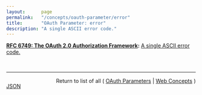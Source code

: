 ```yaml
---
layout:      page
permalink:   "/concepts/oauth-parameter/error"
title:       "OAuth Parameter: error"
description: "A single ASCII error code."
---
```


**[RFC 6749: The OAuth 2.0 Authorization Framework](/specs/IETF/RFC/6749 "The OAuth 2.0 authorization framework enables a third-party application to obtain limited access to an HTTP service, either on behalf of a resource owner by orchestrating an approval interaction between the resource owner and the HTTP service, or by allowing the third-party application to obtain access on its own behalf. This specification replaces and obsoletes the OAuth 1.0 protocol described in RFC 5849."):** [A single ASCII error code.](http://tools.ietf.org/html/rfc6749#appendix-A.7 "Read documentation for OAuth Parameter &#34;error&#34;")

<br/>
<hr/>

<p style="float : left"><a href="./error.json" title="JSON representing this particular Web Concept value">JSON</a></p>
<p style="text-align: right">Return to list of all ( <a href="../oauth-parameters">OAuth Parameters</a> | <a href="../">Web Concepts</a> )</p>
